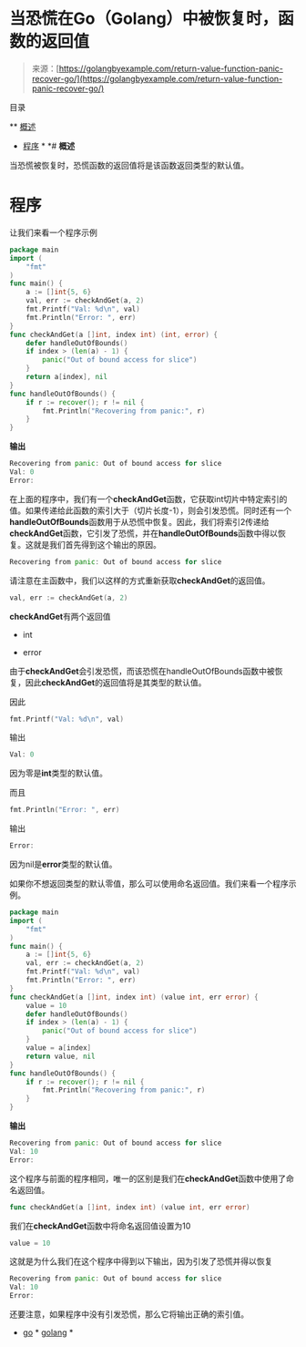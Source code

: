 <!--yml

类别：未分类

日期：2024-10-13 06:26:12

-->

# 当恐慌在Go（Golang）中被恢复时，函数的返回值

> 来源：[https://golangbyexample.com/return-value-function-panic-recover-go/](https://golangbyexample.com/return-value-function-panic-recover-go/)

目录

**   [概述](#Overview "Overview")

+   [程序](#Program "Program") *  *# **概述**

当恐慌被恢复时，恐慌函数的返回值将是该函数返回类型的默认值。

# **程序**

让我们来看一个程序示例

```go
package main
import (
    "fmt"
)
func main() {
    a := []int{5, 6}
    val, err := checkAndGet(a, 2)
    fmt.Printf("Val: %d\n", val)
    fmt.Println("Error: ", err)
}
func checkAndGet(a []int, index int) (int, error) {
    defer handleOutOfBounds()
    if index > (len(a) - 1) {
        panic("Out of bound access for slice")
    }
    return a[index], nil
}
func handleOutOfBounds() {
    if r := recover(); r != nil {
        fmt.Println("Recovering from panic:", r)
    }
}
```

**输出**

```go
Recovering from panic: Out of bound access for slice
Val: 0
Error: 
```

在上面的程序中，我们有一个**checkAndGet**函数，它获取int切片中特定索引的值。如果传递给此函数的索引大于（切片长度-1），则会引发恐慌。同时还有一个**handleOutOfBounds**函数用于从恐慌中恢复。因此，我们将索引2传递给**checkAndGet**函数，它引发了恐慌，并在**handleOutOfBounds**函数中得以恢复。这就是我们首先得到这个输出的原因。

```go
Recovering from panic: Out of bound access for slice
```

请注意在主函数中，我们以这样的方式重新获取**checkAndGet**的返回值。

```go
val, err := checkAndGet(a, 2)
```

**checkAndGet**有两个返回值

+   int

+   error

由于**checkAndGet**会引发恐慌，而该恐慌在handleOutOfBounds函数中被恢复，因此**checkAndGet**的返回值将是其类型的默认值。

因此

```go
fmt.Printf("Val: %d\n", val)
```

输出

```go
Val: 0
```

因为零是**int**类型的默认值。

而且

```go
fmt.Println("Error: ", err)
```

输出

```go
Error: 
```

因为nil是**error**类型的默认值。

如果你不想返回类型的默认零值，那么可以使用命名返回值。我们来看一个程序示例。

```go
package main
import (
    "fmt"
)
func main() {
    a := []int{5, 6}
    val, err := checkAndGet(a, 2)
    fmt.Printf("Val: %d\n", val)
    fmt.Println("Error: ", err)
}
func checkAndGet(a []int, index int) (value int, err error) {
    value = 10
    defer handleOutOfBounds()
    if index > (len(a) - 1) {
        panic("Out of bound access for slice")
    }
    value = a[index]
    return value, nil
}
func handleOutOfBounds() {
    if r := recover(); r != nil {
        fmt.Println("Recovering from panic:", r)
    }
}
```

**输出**

```go
Recovering from panic: Out of bound access for slice
Val: 10
Error: 
```

这个程序与前面的程序相同，唯一的区别是我们在**checkAndGet**函数中使用了命名返回值。

```go
func checkAndGet(a []int, index int) (value int, err error)
```

我们在**checkAndGet**函数中将命名返回值设置为10

```go
value = 10
```

这就是为什么我们在这个程序中得到以下输出，因为引发了恐慌并得以恢复

```go
Recovering from panic: Out of bound access for slice
Val: 10
Error: 
```

还要注意，如果程序中没有引发恐慌，那么它将输出正确的索引值。

+   [go](https://golangbyexample.com/tag/go/) *   [golang](https://golangbyexample.com/tag/golang/) *
